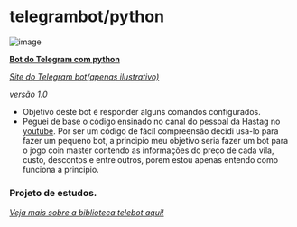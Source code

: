 # telegrambot/python
![image](https://user-images.githubusercontent.com/100159466/155147308-8431c5da-7135-4c73-949c-0cb58bb3084d.png)

<a href="https://github.com/CloretoJannuzzi/telegrambot1.0/blob/main/telegram1.1.py">**Bot do Telegram com python**</a>

_<a href='https://cloretojannuzzi.github.io'> Site do Telegram bot(apenas ilustrativo)</a>_
  
_versão 1.0_

- Objetivo deste bot é responder alguns comandos configurados.
- Peguei de base o código ensinado no canal do pessoal da Hastag no <a href="https://www.youtube.com/watch?v=_RQw5Nw7Op0"> youtube</a>. Por ser um código de fácil compreensão decidi usa-lo para fazer um pequeno bot, a principio meu objetivo seria fazer um bot para o jogo coin master contendo as informações do preço de cada vila, custo, descontos e entre outros, porem estou apenas entendo como funciona a principio.

### Projeto de estudos.

_<a href='https://github.com/mullwar/telebot'> Veja mais sobre a biblioteca telebot aqui!</a>_
